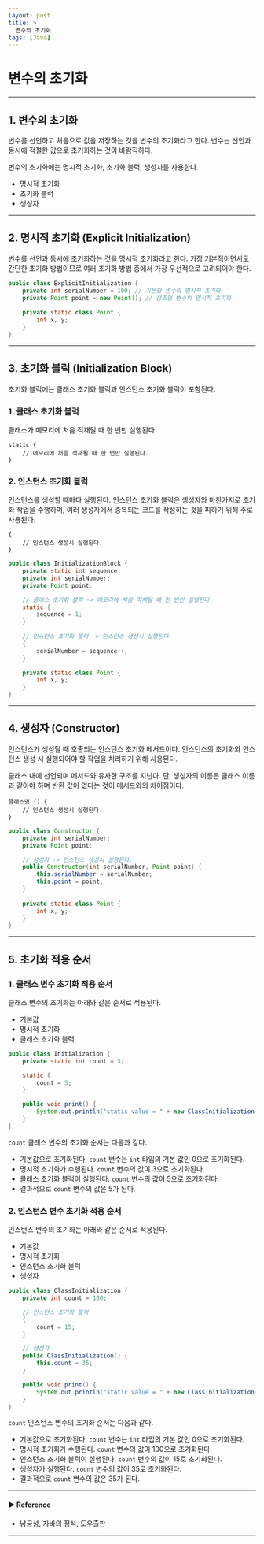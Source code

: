 ```yaml
---
layout: post
title: >
  변수의 초기화
tags: [Java]
---
```


# 변수의 초기화

---
## 1. 변수의 초기화
변수를 선언하고 처음으로 값을 저장하는 것을 변수의 초기화라고 한다. 변수는 선언과 동시에 적절한 값으로 초기화하는 것이 바람직하다.

변수의 초기화에는 명시적 초기화, 초기화 블럭, 생성자를 사용한다.

- 명시적 초기화
- 초기화 블럭
- 생성자

---
## 2. 명시적 초기화 (Explicit Initialization)
변수를 선언과 동시에 초기화하는 것을 명시적 초기화라고 한다. 가장 기본적이면서도 간단한 초기화 방법이므로 여러 초기화 방법 중에서 가장 우선적으로 고려되어야 한다.

```java
public class ExplicitInitialization {    
    private int serialNumber = 100; // 기본형 변수의 명시적 초기화
    private Point point = new Point(); // 참조형 변수의 명시적 초기화
    
    private static class Point {
        int x, y;
    }
}
```

---
## 3. 초기화 블럭 (Initialization Block)
초기화 블럭에는 클래스 초기화 블럭과 인스턴스 초기화 블럭이 포함된다.

### 1. 클래스 초기화 블럭 
클래스가 메모리에 처음 적재될 때 한 번만 실행된다.

```text
static {
    // 메모리에 처음 적재될 때 한 번만 실행된다.
}
```

### 2. 인스턴스 초기화 블럭 
인스턴스를 생성할 때마다 실행된다. 인스턴스 초기화 블럭은 생성자와 마찬가지로 초기화 작업을 수행하며, 여러 생성자에서 중복되는 코드를 작성하는 것을 피하기 위해 주로 사용된다.

```text
{
    // 인스턴스 생성시 실행된다.
}
```

```java
public class InitializationBlock {
    private static int sequence;
    private int serialNumber;
    private Point point;

    // 클래스 초기화 블럭 -> 메모리에 처음 적재될 때 한 번만 실행된다.
    static {
        sequence = 1;
    }
    
    // 인스턴스 초기화 블럭 -> 인스턴스 생성시 실행된다.
    {
        serialNumber = sequence++;
    }

    private static class Point {
        int x, y;
    }
}
```

---
## 4. 생성자 (Constructor)
인스턴스가 생성될 때 호출되는 인스턴스 초기화 메서드이다. 인스턴스의 초기화와 인스턴스 생성 시 실행되어야 할 작업을 처리하기 위해 사용된다.

클래스 내에 선언되며 메서드와 유사한 구조를 지닌다. 단, 생성자의 이름은 클래스 이름과 같아야 하며 반환 값이 없다는 것이 메서드와의 차이점이다.

```text
클래스명 () {
    // 인스턴스 생성시 실행된다.
}
```

```java
public class Constructor {
    private int serialNumber;
    private Point point;

    // 생성자 -> 인스턴스 생성시 실행된다.
    public Constructor(int serialNumber, Point point) {
        this.serialNumber = serialNumber;
        this.point = point;
    }
    
    private static class Point {
        int x, y;
    }
}
```

---
## 5. 초기화 적용 순서
### 1. 클래스 변수 초기화 적용 순서
클래스 변수의 초기화는 아래와 같은 순서로 적용된다.

- 기본값
- 명시적 초기화
- 클래스 초기화 블럭

```java
public class Initialization {
    private static int count = 3;

    static {
        count = 5;
    }

    public void print() {
        System.out.println("static value = " + new ClassInitialization().count); // static value = 5
    }
}
```

`count` 클래스 변수의 초기화 순서는 다음과 같다.

- 기본값으로 초기화된다. `count` 변수는 `int` 타입의 기본 값인 0으로 초기화된다.
- 명시적 초기화가 수행된다. `count` 변수의 값이 3으로 초기화된다.
- 클래스 초기화 블럭이 실행된다. `count` 변수의 값이 5으로 초기화된다.
- 결과적으로 `count` 변수의 값은 5가 된다.

### 2. 인스턴스 변수 초기화 적용 순서
인스턴스 변수의 초기화는 아래와 같은 순서로 적용된다.

- 기본값
- 명시적 초기화
- 인스턴스 초기화 블럭
- 생성자

```java
public class ClassInitialization {
    private int count = 100;

    // 인스턴스 초기화 블럭 
    {
        count = 15;
    }

    // 생성자
    public ClassInitialization() {
        this.count = 35;
    }

    public void print() {
        System.out.println("static value = " + new ClassInitialization().count); // static value = 5
    }
}
```

`count` 인스턴스 변수의 초기화 순서는 다음과 같다.

- 기본값으로 초기화된다. `count` 변수는 `int` 타입의 기본 값인 0으로 초기화된다.
- 명시적 초기화가 수행된다. `count` 변수의 값이 100으로 초기화된다.
- 인스턴스 초기화 블럭이 실행된다. `count` 변수의 값이 15로 초기화된다.
- 생성자가 실행된다. `count` 변수의 값이 35로 초기화된다.
- 결과적으로 `count` 변수의 값은 35가 된다.

---
#### ▶ Reference
- 남궁성, 자바의 정석, 도우출판

---